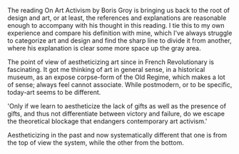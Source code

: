 The reading On Art Activism by Boris Groy is bringing us back to the root of design and art, or at least, the references and explanations are reasonable enough to accompany with his thought in this reading. I tie this to my own experience and compare his definition with mine, which I've always struggle to categorize art and design and find the sharp line to divide it from another, where his explanation is clear some more space up the gray area.

The point of view of aestheticizing art since in French Revolutionary is fascinating. It got me thinking of art in general sense, in a historical museum, as an expose corpse-form of the Old Regime, which makes a lot of sense; always feel cannot associate. While postmodern, or to be specific, today-art seems to be different.

'Only if we learn to aestheticize the lack of gifts as well as the presence of gifts, and thus not differentiate between victory and failure, do we escape the theoretical blockage that endangers contemporary art activism.'

Aestheticizing in the past and now systematically different that one is from the top of view the system, while the other from the bottom.
